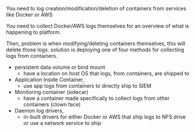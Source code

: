 You need to log creation/modification/deletion of containers from services like Docker or AWS

You need to collect Docker/AWS logs themselves for an overview of what is happening to platform.

Then, problem is when modifying/deleting containers themselves, this will delete those logs.
solution is deploying one of four methods for collecting logs from containers.

- persistent data volume or bind mount
    - have a location on host OS that logs, from containers, are shipped to
- Application Inside Container, 
    - use app logs from containers to directly ship to SIEM
- Monitoring container (sidecar)
    - have a container made specifically to collect logs from other containers (clown face)
- Daemon log drivers,
    - in-built drivers for either Docker or AWS that ship logs to NFS drive or use a network service to ship
